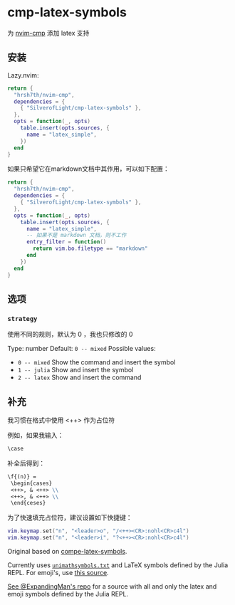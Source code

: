 # cmp-latex-symbols

为 [nvim-cmp](https://github.com/hrsh7th/nvim-cmp) 添加 latex 支持

## 安装

Lazy.nvim:

```lua
return {
  "hrsh7th/nvim-cmp",
  dependencies = {
    { "SilverofLight/cmp-latex-symbols" },
  },
  opts = function(_, opts)
    table.insert(opts.sources, {
      name = "latex_simple",
    })
  end
}
```

如果只希望它在markdown文档中其作用，可以如下配置：

```lua
return {
  "hrsh7th/nvim-cmp",
  dependencies = {
    { "SilverofLight/cmp-latex-symbols" },
  },
  opts = function(_, opts)
    table.insert(opts.sources, {
      name = "latex_simple",
      -- 如果不是 markdown 文档，则不工作
      entry_filter = function()
        return vim.bo.filetype == "markdown"
      end
    })
  end
}
```

## 选项

### `strategy`

使用不同的规则，默认为 0 ，我也只修改的 0

Type: number
Default: `0 -- mixed`
Possible values:

- `0 -- mixed` Show the command and insert the symbol
- `1 -- julia` Show and insert the symbol
- `2 -- latex` Show and insert the command

## 补充

我习惯在格式中使用 <++> 作为占位符

例如，如果我输入：

```markdown
\case
```

补全后得到：


```markdown
\f{(n)} = 
 \begin{cases}
 <++>, & <++> \\
 <++>, & <++> \\
 \end{ceses}
```

为了快速填充占位符，建议设置如下快捷键：

```lua
vim.keymap.set("n", "<leader>o", "/<++><CR>:nohl<CR>c4l")
vim.keymap.set("n", "<leader>i", "?<++><CR>:nohl<CR>c4l")
```

Original based on [compe-latex-symbols](https://github.com/GoldsteinE/compe-latex-symbols/).

Currently uses [`unimathsymbols.txt`](http://milde.users.sourceforge.net/LUCR/Math/data/unimathsymbols.txt) and LaTeX symbols defined by the Julia REPL.
For emoji's, use [this source](https://github.com/hrsh7th/cmp-emoji).

[See @ExpandingMan's repo](https://gitlab.com/ExpandingMan/cmp-latex/) for a source with all and only the latex and emoji symbols defined by the Julia REPL.
